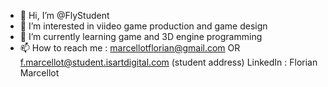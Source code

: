 - 👋 Hi, I’m @FlyStudent
- 👀 I’m interested in viideo game production and game design
- 🌱 I’m currently learning game and 3D engine programming
- 📫 How to reach me :
  marcellotflorian@gmail.com OR f.marcellot@student.isartdigital.com (student address)
  LinkedIn : Florian Marcellot
